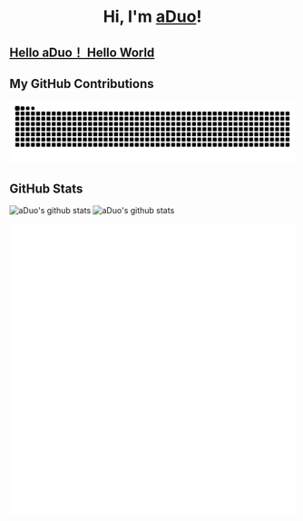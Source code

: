 <h1 align="center">Hi, I'm <a href="https://aduo.wang/"> aDuo</a>!</h1>

## [Hello aDuo！ Hello World](https://aduo.wang)

## My GitHub Contributions

![](https://raw.githubusercontent.com/aaduo/aaduo/master/assets/github-contribution-grid-snake.svg)

## GitHub Stats

<p align="left">
<img alt="aDuo's github stats" height='230' src="https://github-readme-stats.vercel.app/api?username=aaduo&show_icons=true&include_all_commits=true">
<img alt="aDuo's github stats" height='230' src="https://github-readme-stats.vercel.app/api/top-langs/?username=aaduo&hide=php">
</p>

![Metrics](/github-metrics.svg)
